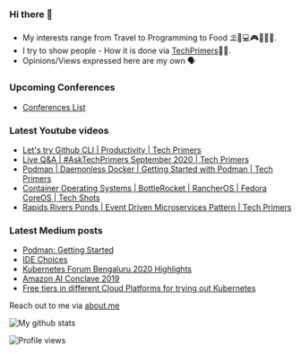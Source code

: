 ### Hi there 👋

- My interests range from Travel to Programming to Food ⛱🌆💻🎮🍲🥘🍢. 
- I try to show people - How it is done via [TechPrimers](https://github.com/TechPrimers)👨‍💻. 
- Opinions/Views expressed here are my own 🗣️

### Upcoming Conferences
- [Conferences List](https://techprimers.github.io/conferences.html)

### Latest Youtube videos
<!-- YOUTUBE:START -->
- [Let's try Github CLI  | Productivity | Tech Primers](https://www.youtube.com/watch?v=hw4DhbEf8aM)
- [Live Q&A | #AskTechPrimers September 2020 | Tech Primers](https://www.youtube.com/watch?v=LZGLKPNV64s)
- [Podman | Daemonless Docker | Getting Started with Podman | Tech Primers](https://www.youtube.com/watch?v=Za2BqzeZjBk)
- [Container Operating Systems | BottleRocket | RancherOS | Fedora CoreOS | Tech Shots](https://www.youtube.com/watch?v=d_465xLLOvQ)
- [Rapids Rivers Ponds | Event Driven Microservices Pattern | Tech Primers](https://www.youtube.com/watch?v=St89bxUXneI)
<!-- YOUTUBE:END -->

### Latest Medium posts
<!-- MEDIUM:START -->
- [Podman: Getting Started](https://medium.com/javarevisited/podman-getting-started-e7fc06961994?source=rss-d6010e1c772d------2)
- [IDE Choices](https://medium.com/techprimers/ide-choices-b54c9276a7a0?source=rss-d6010e1c772d------2)
- [Kubernetes Forum Bengaluru 2020 Highlights](https://medium.com/techprimers/kubernetes-forum-bengaluru-2020-highlights-e18b19120245?source=rss-d6010e1c772d------2)
- [Amazon AI Conclave 2019](https://medium.com/techprimers/amazon-ai-conclave-2019-de1bcf1e402c?source=rss-d6010e1c772d------2)
- [Free tiers in different Cloud Platforms for trying out Kubernetes](https://medium.com/techprimers/free-tiers-in-different-cloud-platforms-for-trying-out-kubernetes-2ccda3f296dc?source=rss-d6010e1c772d------2)
<!-- MEDIUM:END -->


Reach out to me via [about.me](https://about.me/movingtoweb)

![My github stats](https://github-readme-stats.vercel.app/api?username=movingtoweb&show_icons=true)

![Profile views](https://komarev.com/ghpvc/?username=MovingToWeb)

